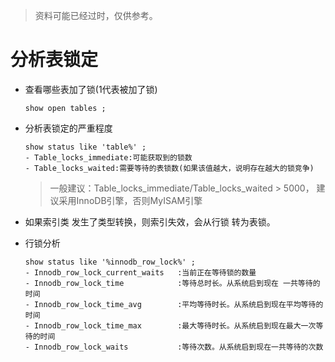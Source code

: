 > 资料可能已经过时，仅供参考。

# 分析表锁定

- 查看哪些表加了锁(1代表被加了锁)

  ```
  show open tables ; 
  ```

- 分析表锁定的严重程度

  ```
  show status like 'table%' ;
  - Table_locks_immediate:可能获取到的锁数
  - Table_locks_waited:需要等待的表锁数(如果该值越大，说明存在越大的锁竞争)
  ```

  > 一般建议：Table_locks_immediate/Table_locks_waited > 5000， 建议采用InnoDB引擎，否则MyISAM引擎

- 如果索引类 发生了类型转换，则索引失效，会从行锁 转为表锁。

- 行锁分析

  ```
  show status like '%innodb_row_lock%' ;
  - Innodb_row_lock_current_waits	:当前正在等待锁的数量  
  - Innodb_row_lock_time			:等待总时长。从系统启到现在 一共等待的时间
  - Innodb_row_lock_time_avg		:平均等待时长。从系统启到现在平均等待的时间
  - Innodb_row_lock_time_max		:最大等待时长。从系统启到现在最大一次等待的时间
  - Innodb_row_lock_waits			:等待次数。从系统启到现在一共等待的次数
  ```